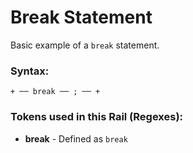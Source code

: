 
# Break Statement

Basic example of a `break` statement.

### Syntax:

    + ── break ── ; ── +

### Tokens used in this Rail (Regexes):

- **break** - Defined as `break`
